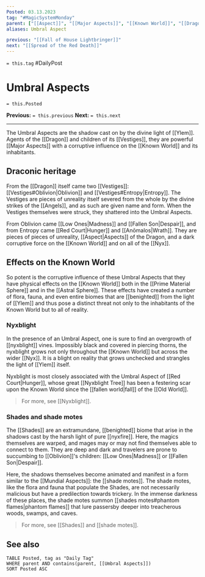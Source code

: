 ```yaml
---
Posted: 03.13.2023
tag: "#MagicSystemMonday"
parent: ["[[Aspect]]", "[[Major Aspects]]", "[[Known World]]", "[[Dragon]]", "[[Vestiges]]"]
aliases: Umbral Aspect

previous: "[[Fall of House Lightbringer]]"
next: "[[Spread of the Red Death]]"
---
```

`= this.tag` #DailyPost 
# Umbral Aspects
`= this.Posted`

**Previous:** `= this.previous`
**Next:** `= this.next`

---

The Umbral Aspects are the shadow cast on by the divine light of [[Ylem]]. Agents of the [[Dragon]] and children of its [[Vestiges]], they are powerful [[Major Aspects]] with a corruptive influence on the [[Known World]] and its inhabitants.

## Draconic heritage

From the [[Dragon]] itself came two [[Vestiges]]: [[Vestiges#Oblivion|Oblivion]] and [[Vestiges#Entropy|Entropy]]. The Vestiges are pieces of unreality itself severed from the whole by the divine strikes of the [[Angels]], and as such are given name and form. When the Vestiges themselves were struck, they shattered into the Umbral Aspects.

From Oblivion came [[Low Ones|Madness]] and [[Fallen Son|Despair]], and from Entropy came [[Red Court|Hunger]] and [[Anōmalos|Wrath]]. They are pieces of pieces of unreality, [[Aspect|Aspects]] of the Dragon, and a dark corruptive force on the [[Known World]] and on all of the [[Nyx]].

## Effects on the Known World

So potent is the corruptive influence of these Umbral Aspects that they have physical effects on the [[Known World]] both in the [[Prime Material Sphere]] and in the [[Astral Sphere]]. These effects have created a number of flora, fauna, and even entire biomes that are [[benighted]] from the light of [[Ylem]] and thus pose a distinct threat not only to the inhabitants of the Known World but to all of reality.

### Nyxblight

In the presence of an Umbral Aspect, one is sure to find an overgrowth of [[nyxblight]] vines. Impossibly black and covered in piercing thorns, the nyxblight grows not only throughout the [[Known World]] but across the wider [[Nyx]]. It is a blight on reality that grows unchecked and strangles the light of [[Ylem]] itself.

Nyxblight is most closely associated with the Umbral Aspect of [[Red Court|Hunger]], whose great [[Nyxblight Tree]] has been a festering scar upon the Known World since the [[fallen world|fall]] of the [[Old World]].

> For more, see [[Nyxblight]].

### Shades and shade motes

The [[Shades]] are an extramundane, [[benighted]] biome that arise in the shadows cast by the harsh light of pure [[nyxfire]]. Here, the magics themselves are warped, and mages may or may not find themselves able to connect to them. They are deep and dark and travelers are prone to succumbing to [[Oblivion]]'s children: [[Low Ones|Madness]] or [[Fallen Son|Despair]].

Here, the shadows themselves become animated and manifest in a form similar to the [[Mundial Aspects]]: the [[shade motes]]. The shade motes, like the flora and fauna that populate the Shades, are not necessarily malicious but have a predilection towards trickery. In the immense darkness of these places, the shade motes summon [[shades motes#phantom flames|phantom flames]] that lure passersby deeper into treacherous woods, swamps, and caves.

> For more, see [[Shades]] and [[shade motes]].

## See also
```dataview
TABLE Posted, tag as "Daily Tag"
WHERE parent AND contains(parent, [[Umbral Aspects]])
SORT Posted ASC
```

